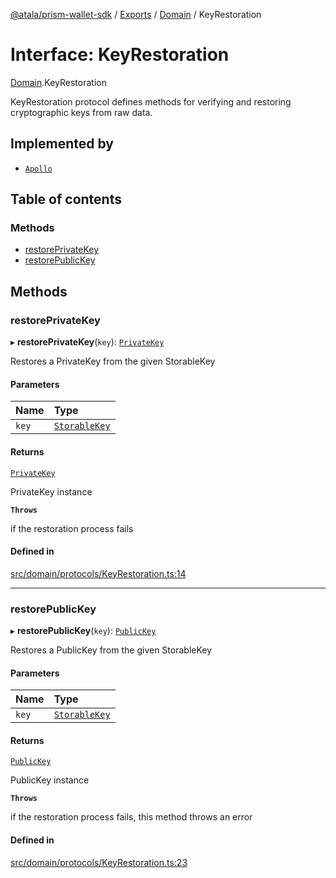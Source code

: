 [@atala/prism-wallet-sdk](../README.md) / [Exports](../modules.md) / [Domain](../modules/Domain.md) / KeyRestoration

# Interface: KeyRestoration

[Domain](../modules/Domain.md).KeyRestoration

KeyRestoration protocol defines methods for verifying and restoring cryptographic keys from raw data.

## Implemented by

- [`Apollo`](../classes/Apollo.md)

## Table of contents

### Methods

- [restorePrivateKey](Domain.KeyRestoration.md#restoreprivatekey)
- [restorePublicKey](Domain.KeyRestoration.md#restorepublickey)

## Methods

### restorePrivateKey

▸ **restorePrivateKey**(`key`): [`PrivateKey`](../classes/Domain.PrivateKey.md)

Restores a PrivateKey from the given StorableKey

#### Parameters

| Name | Type |
| :------ | :------ |
| `key` | [`StorableKey`](Domain.StorableKey-1.md) |

#### Returns

[`PrivateKey`](../classes/Domain.PrivateKey.md)

PrivateKey instance

**`Throws`**

if the restoration process fails

#### Defined in

[src/domain/protocols/KeyRestoration.ts:14](https://github.com/hyperledger/identus-edge-agent-sdk-ts/blob/3c504bead94c87cd52de807c230d8a674846dce5/src/domain/protocols/KeyRestoration.ts#L14)

___

### restorePublicKey

▸ **restorePublicKey**(`key`): [`PublicKey`](../classes/Domain.PublicKey.md)

Restores a PublicKey from the given StorableKey

#### Parameters

| Name | Type |
| :------ | :------ |
| `key` | [`StorableKey`](Domain.StorableKey-1.md) |

#### Returns

[`PublicKey`](../classes/Domain.PublicKey.md)

PublicKey instance

**`Throws`**

if the restoration process fails, this method throws an error

#### Defined in

[src/domain/protocols/KeyRestoration.ts:23](https://github.com/hyperledger/identus-edge-agent-sdk-ts/blob/3c504bead94c87cd52de807c230d8a674846dce5/src/domain/protocols/KeyRestoration.ts#L23)
